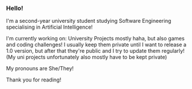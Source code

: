 ### Hello!

I'm a second-year university student studying Software Engineering specialising in Artificial Intelligence!

I'm currently working on: University Projects mostly haha, but also games and coding challenges! I usually keep them private until I want to release a 1.0 version, but after that they're public and I try to update them regularly! (My uni projects unfortunately also mostly have to be kept private)

My pronouns are She/They!

Thank you for reading!
